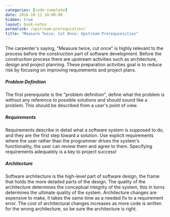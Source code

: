 ```yaml
---
categories: [code-complete]
date: 2016-10-11 10:00:00
hidden: true
layout: book-notes
permalink: /upstream-prerequisties/
title: "Measure Twice, Cut Once: Upstream Prerequiesities"
---
```


The carpenter's saying, "Measure twice, cut once" is highly relevant to the process before the construction part of software development. Before the construction process there are upstream activities such as architecture, design and project planning. These preparation activities goal is to reduce risk by focusing on improving requirements and project plans. 

##### Problem Definition

The first prerequisite is the "problem definition", define what the problem is without any reference to possible solutions and should sound like a problem. This should be described from a user's point of view.

##### Requirements

Requirements describe in detail what a software system is supposed to do, and they are the first step toward a solution. Use explicit requirements where the user rather than the programmer drives the system's functionality, the user can review them and agree to them. Specifying requirements adequately is a key to project success!

##### Architecture

Software architecture is the high-level part of software design, the frame that holds the more detailed parts of the design. The quality of the architecture determines the conceptual integrity of the system, this in turns determines the ultimate quality of the system. Architecture changes are expensive to make, it takes the same time as a needed fix to a requirement error. The cost of architectural changes increases as more code is written for the wrong architecture, so be sure the architecture is right.

